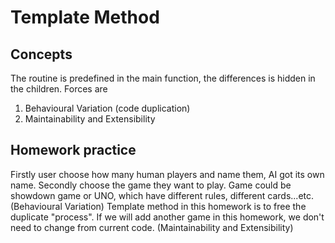 # Template Method
## Concepts
The routine is predefined in the main function, the differences is hidden in the children.
Forces are 
1. Behavioural Variation (code duplication)
2. Maintainability and Extensibility
## Homework practice
Firstly user choose how many human players and name them, AI got its own name.
Secondly choose the game they want to play.
Game could be showdown game or UNO, which have different rules, different cards...etc. (Behavioural Variation)
Template method in this homework is to free the duplicate "process".
If we will add another game in this homework, we don't need to change from current code. (Maintainability and Extensibility)
